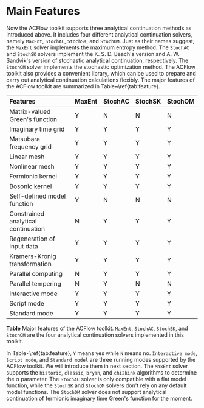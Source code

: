 # Main Features

Now the ACFlow toolkit supports three analytical continuation methods as introduced above. It includes four different analytical continuation solvers, namely `MaxEnt`, `StochAC`, `StochSK`, and `StochOM`. Just as their names suggest, the `MaxEnt` solver implements the maximum entropy method. The `StochAC` and `StochSK` solvers implement the K. S. D. Beach's version and A. W. Sandvik's version of stochastic analytical continuation, respectively. The `StochOM` solver implements the stochastic optimization method. The ACFlow toolkit also provides a convenient library, which can be used to prepare and carry out analytical continuation calculations flexibly. The major features of the ACFlow toolkit are summarized in Table~\ref{tab:feature}.

| Features | MaxEnt | StochAC | StochSK | StochOM |
| :------- | :----- | :------ | :-------| :------ |
|Matrix-valued Green's function | Y | N | N | N |
|Imaginary time grid            | Y | Y | Y | Y |
|Matsubara frequency grid       | Y | Y | Y | Y |
|Linear mesh                    | Y | Y | Y | Y |
|Nonlinear mesh                 | Y | Y | Y | Y |
|Fermionic kernel               | Y | Y | Y | Y |
|Bosonic kernel                 | Y | Y | Y | Y |
|Self-defined model function    | Y | N | N | N |
|Constrained analytical continuation | N | Y | Y | Y |
|Regeneration of input data     | Y | Y | Y | Y |
|Kramers-Kronig transformation  | Y | Y | Y | Y |
|Parallel computing             | N | Y | Y | Y |
|Parallel tempering             | N | Y | N | N |
|Interactive mode               | Y | Y | Y | Y |
|Script mode                    | Y | Y | Y | Y |
|Standard mode                  | Y | Y | Y | Y |

**Table** Major features of the ACFlow toolkit. `MaxEnt`, `StochAC`, `StochSK`, and `StochOM` are the four analytical continuation solvers implemented in this toolkit.

In Table~\ref{tab:feature}, `Y` means yes while `N` means no. `Interactive mode`, `Script mode`, and `Standard model` are three running modes supported by the ACFlow toolkit. We will introduce them in next section. The `MaxEnt` solver supports the `historic`, `classic`, `bryan`, and `chi2kink` algorithms to determine the $\alpha$ parameter. The `StochAC` solver is only compatible with a flat model function, while the `StochSK` and `StochOM` solvers don't rely on any default model functions. The `StochOM` solver does not support analytical continuation of fermionic imaginary time Green's function for the moment. 